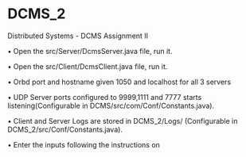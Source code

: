 # DCMS_2
Distributed Systems - DCMS Assignment II

•	Open the src/Server/DcmsServer.java file, run it.

•	Open the src/Client/DcmsClient.java file, run it.

•	Orbd port and hostname given 1050 and localhost for all 3 servers

•	UDP Server ports configured to 9999,1111 and 7777 starts listening(Configurable in DCMS/src/com/Conf/Constants.java).

•	Client and Server Logs are stored in DCMS_2/Logs/ (Configurable in DCMS_2/src/Conf/Constants.java).

•	Enter the inputs following the instructions on

